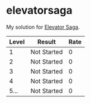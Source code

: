 # elevatorsaga
My solution for [Elevator Saga](http://play.elevatorsaga.com).

Level | Result | Rate
---|---|---
1 | Not Started | 0
2 | Not Started | 0
3 | Not Started | 0
4 | Not Started | 0
5... | Not Started | 0
